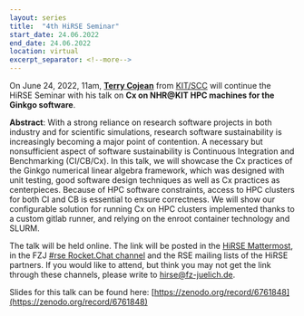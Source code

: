 ```yaml
---
layout: series
title:  "4th HiRSE Seminar"
start_date: 24.06.2022
end_date: 24.06.2022
location: virtual
excerpt_separator: <!--more-->
---
```


On June 24, 2022, 11am, [**Terry Cojean**](https://github.com/tcojean) from [KIT/SCC](https://www.scc.kit.edu/) will continue the HiRSE Seminar with his talk on **Cx on NHR@KIT HPC machines for the Ginkgo software**. 
<!--more-->

**Abstract**: With a strong reliance on research software projects in both industry and for scientific simulations, research software sustainability is increasingly becoming a major point of contention. A necessary but nonsufficient aspect of software sustainability is Continuous Integration and Benchmarking (CI/CB/Cx). In this talk, we will showcase the Cx practices of the Ginkgo numerical linear algebra framework, which was designed with unit testing, good software design techniques as well as Cx practices as centerpieces. Because of HPC software constraints, access to HPC clusters for both CI and CB is essential to ensure correctness. We will show our configurable solution for running Cx on HPC clusters implemented thanks to a custom gitlab runner, and relying on the enroot container technology and SLURM.

The talk will be held online. The link will be posted in the [HiRSE Mattermost](https://mattermost.hzdr.de/hirse), in the FZJ [#rse Rocket.Chat channel](https://chat.fz-juelich.de/channel/rse) and the RSE mailing lists of the HiRSE partners. If you would like to attend, but think you may not get the link through these channels, please write to [hirse@fz-juelich.de](mailto:hirse@fz-juelich.de).

Slides for this talk can be found here: [https://zenodo.org/record/6761848](https://zenodo.org/record/6761848)
